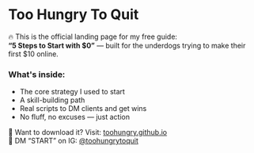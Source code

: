 # Too Hungry To Quit

🔥 This is the official landing page for my free guide:  
**“5 Steps to Start with $0”** — built for the underdogs trying to make their first $10 online.

### What's inside:
- The core strategy I used to start
- A skill-building path
- Real scripts to DM clients and get wins
- No fluff, no excuses — just action

🧠 Want to download it? Visit: [toohungry.github.io](https://toohungry.github.io)  
📲 DM “START” on IG: [@toohungrytoquit](https://instagram.com/toohungrytoquit)